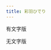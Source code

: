 ```yaml
---
title: 彩羽ひでり
---
```

有文字版  
<Sticker
  link="https://cf-img.yyyyt.top/docs/album/stickers/ayaha-hideri/cn.json"
  prefix="https://cf-img.yyyyt.top/meme/ayaha-hideri/cn"
/>

无文字版  
<Sticker
  link="https://cf-img.yyyyt.top/docs/album/stickers/ayaha-hideri/no-text.json"
  prefix="https://cf-img.yyyyt.top/meme/ayaha-hideri/no-text"
  :showname=false
/>

<script setup>
import Sticker from "@Sticker";
</script>